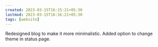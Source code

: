 ```yaml
---
created: 2023-03-15T16:15:21+05:30
lastmod: 2023-03-15T16:16:21+05:30
tags: [website]
---
```


Redesigned blog to make it more minimalistic. Added option to change theme in status page.
